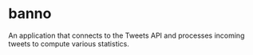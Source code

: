 # banno
 An application that connects to the Tweets API and processes incoming tweets to compute various statistics.
